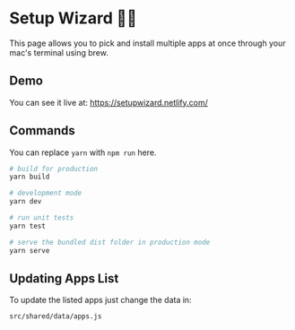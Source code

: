 # Setup Wizard 🧙‍♂️

This page allows you to pick and install multiple apps at once through your mac's terminal using brew.

## Demo
You can see it live at: https://setupwizard.netlify.com/

## Commands

You can replace `yarn` with `npm run` here.

```bash
# build for production
yarn build

# development mode
yarn dev

# run unit tests
yarn test

# serve the bundled dist folder in production mode
yarn serve
```

## Updating Apps List

To update the listed apps just change the data in:
```
src/shared/data/apps.js
```

